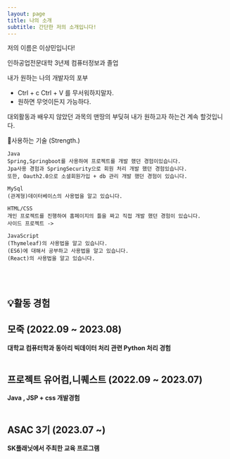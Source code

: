 ```yaml
---
layout: page
title: 나의 소개
subtitle: 간단한 저의 소개입니다!
---
```


저의 이름은 이상민입니다! <br>

인하공업전문대학 3년제 컴퓨터정보과 졸업

내가 원하는 나의 개발자의 포부
- Ctrl + c Ctrl + V 를 무서워하지말자. 
- 원하면 무엇이든지 가능하다.

대외활동과 배우지 않았던 과목의 맨땅의 부딪혀 내가 원하고자 하는건 계속 할것입니다.

📜사용하는 기술
     (Strength.)

    Java
    Spring,Springboot를 사용하여 프로젝트를 개발 했던 경험이있습니다.
    Jpa사용 경험과 SpringSecurity으로 회원 처리 개발 했던 경험있습니다.
    또한, Oauth2.0으로 소셜회원가입 + db 관리 개발 했던 경험이 있습니다.
    
    MySql
    (관계형)데이터베이스의 사용법을 알고 있습니다.

    HTML/CSS
    개인 프로젝트를 진행하여 홈페이지의 틀을 짜고 직접 개발 했던 경험이 있습니다.
    사이드 프로젝트 ->

    JavaScript
    (Thymeleaf)의 사용법을 알고 있습니다.
    (ES6)에 대해서 공부하고 사용법을 알고 있습니다.
    (React)의 사용법을 알고 있습니다.

<br>
<br>
    

## 💡활동 경험
## <strong> 모죽 (2022.09 ~ 2023.08)
대학교 컴퓨터학과 동아리 
빅데이터 처리 관련 Python 처리 경험
<br>
<br>
## 프로젝트 유어컴,니퀘스트 (2022.09 ~ 2023.07)
Java , JSP + css 개발경험 
<br>
<br>
<strong> 
## ASAC 3기 (2023.07 ~)
SK플래닛에서 주최한 교육 프로그램



